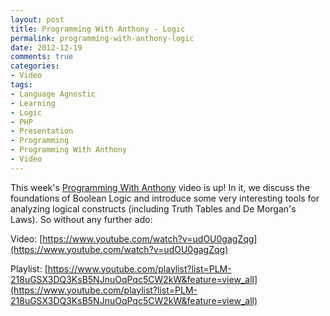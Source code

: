 ```yaml
---
layout: post
title: Programming With Anthony - Logic
permalink: programming-with-anthony-logic
date: 2012-12-19
comments: true
categories:
- Video
tags:
- Language Agnostic
- Learning
- Logic
- PHP
- Presentation
- Programming
- Programming With Anthony
- Video
---
```


This week's [Programming With Anthony](https://www.youtube.com/playlist?list=PLM-218uGSX3DQ3KsB5NJnuOqPqc5CW2kW&feature=view_all) video is up! In it, we discuss the foundations of Boolean Logic and introduce some very interesting tools for analyzing logical constructs (including Truth Tables and De Morgan's Laws). So without any further ado:

<!--more-->

Video: [https://www.youtube.com/watch?v=udOU0gagZqg](https://www.youtube.com/watch?v=udOU0gagZqg)


Playlist: [https://www.youtube.com/playlist?list=PLM-218uGSX3DQ3KsB5NJnuOqPqc5CW2kW&feature=view_all](https://www.youtube.com/playlist?list=PLM-218uGSX3DQ3KsB5NJnuOqPqc5CW2kW&feature=view_all)